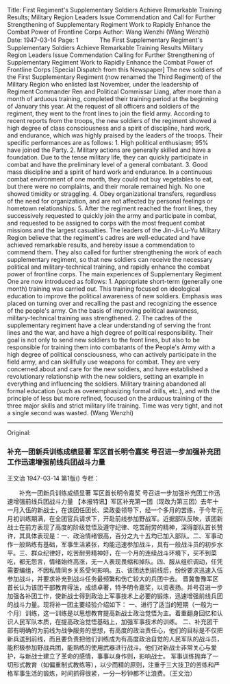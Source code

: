 Title: First Regiment's Supplementary Soldiers Achieve Remarkable Training Results; Military Region Leaders Issue Commendation and Call for Further Strengthening of Supplementary Regiment Work to Rapidly Enhance the Combat Power of Frontline Corps
Author: Wang Wenzhi (Wáng Wénzhì)
Date: 1947-03-14
Page: 1
　
　　The First Supplementary Regiment's Supplementary Soldiers Achieve Remarkable Training Results
    Military Region Leaders Issue Commendation
    Calling for Further Strengthening of Supplementary Regiment Work to Rapidly Enhance the Combat Power of Frontline Corps
    [Special Dispatch from this Newspaper] The new soldiers of the First Supplementary Regiment (now renamed the Third Regiment) of the Military Region who enlisted last November, under the leadership of Regiment Commander Ren and Political Commissar Liang, after more than a month of arduous training, completed their training period at the beginning of January this year. At the request of all officers and soldiers of the regiment, they went to the front lines to join the field army. According to recent reports from the troops, the new soldiers of the regiment showed a high degree of class consciousness and a spirit of discipline, hard work, and endurance, which was highly praised by the leaders of the troops. Their specific performances are as follows: 1. High political enthusiasm; 95% have joined the Party. 2. Military actions are generally skilled and have a foundation. Due to the tense military life, they can quickly participate in combat and have the preliminary level of a general combatant. 3. Good mass discipline and a spirit of hard work and endurance. In a continuous combat environment of one month, they could not buy vegetables to eat, but there were no complaints, and their morale remained high. No one showed timidity or straggling. 4. Obey organizational transfers, regardless of the need for organization, and are not affected by personal feelings or hometown relationships. 5. After the regiment reached the front lines, they successively requested to quickly join the army and participate in combat, and requested to be assigned to corps with the most frequent combat missions and the largest casualties.
    The leaders of the Jin-Ji-Lu-Yu Military Region believe that the regiment's cadres are well-educated and have achieved remarkable results, and hereby issue a commendation to commend them. They also called for further strengthening the work of each supplementary regiment, so that new soldiers can receive the necessary political and military-technical training, and rapidly enhance the combat power of frontline corps. The main experiences of Supplementary Regiment One are now introduced as follows:
    1. Appropriate short-term (generally one month) training was carried out. This training focused on ideological education to improve the political awareness of new soldiers. Emphasis was placed on turning over and recalling the past and recognizing the essence of the people's army. On the basis of improving political awareness, military-technical training was strengthened.
    2. The cadres of the supplementary regiment have a clear understanding of serving the front lines and the war, and have a high degree of political responsibility. Their goal is not only to send new soldiers to the front lines, but also to be responsible for training them into combatants of the People's Army with a high degree of political consciousness, who can actively participate in the field army, and can skillfully use weapons for combat. They are very concerned about and care for the new soldiers, and have established a revolutionary relationship with the new soldiers, setting an example in everything and influencing the soldiers.
    Military training abandoned all formal education (such as overemphasizing formal drills, etc.), and with the principle of less but more refined, focused on the arduous training of the three major skills and strict military life training. Time was very tight, and not a single second was wasted. (Wang Wenzhi)



<hr /> 

Original: 


### 补充一团新兵训练成绩显著  军区首长明令嘉奖  号召进一步加强补充团工作迅速增强前线兵团战斗力量
王文治
1947-03-14
第1版()
专栏：

　　补充一团新兵训练成绩显著
    军区首长明令嘉奖
    号召进一步加强补充团工作迅速增强前线兵团战斗力量
    【本报特讯】军区补充第一团（现改为第三团）去年十一月入伍的新战士，在该团任团长、梁政委领导下，经一个多月的苦练，于今年元月初训练期满，在全团官兵请求下，开赴前线参加野战军。近据部队反映，该团新战士在前方表现了高度的阶级觉悟及遵守纪律、吃苦耐劳的精神，深得部队首长赞许，其具体表现是：一、政治情绪很高，百分之九十五均已加入部队。二、军事动作一般熟练有基础，军事生活紧张，均能迅速参加战斗，具有一般战斗员的初步水平。三、群众纪律好，吃苦耐劳精神好，在一个月的连续战斗环境下，买不到菜吃，都无怨言，情绪始终高涨，无一人表现畏缩和掉队。四、服从组织调动，任凭需要编组，不因私情同乡关系受何影响。五、该团达到前线后，纷纷要求迅速入伍参加战斗，并要求补充到战斗任务最频繁和伤亡较大的兵团中去。
    晋冀鲁豫军区首长认为该团干部教育得法，成绩卓著，特予明令嘉奖，以资表扬。并号召进一步加强各补团工作，使新战士得到政治上军事技术上必要的锻炼，迅速增强前线兵团的战斗力量。现将补一团主要经验介绍如下：
    一、进行了适当的短期（一般为一个月）训练，这一训练是以思想教育提高新战士政治觉悟为主。着重翻身回忆和认识人民军队本质，在提高政治觉悟基础上，加强军事技术的训练。
    二、补充团干部有明确的为前线为战争服务的思想，有高度的政治责任心，他们的目标是不仅把新兵送到前线，而且要负责把他们训练成为有高度政治自觉的人民军队的战斗员，能积极参加野战兵团，能熟练的使用武器进行战斗。他们对新战士非常关心与爱护，与新战士建立了革命的感情，事事以身作则，影响战士。
    军事训练抛弃了一切形式教育（如偏重制式教练等），以少而精的原则，注重于三大技卫的苦练和严格军事生活的锻炼，时间抓得很紧，一分一秒钟都不让浪费。（王文治）
